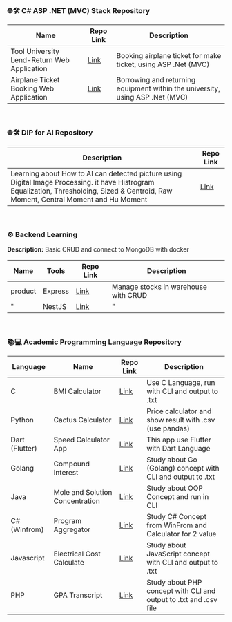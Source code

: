 ### 🌐🛠️ C# ASP .NET (MVC) Stack Repository

| Name | Repo Link | Description |
|---------|-----------|-------------|
| Tool University Lend-Return Web Application | [Link](https://github.com/L-Jirayu/tool-university) | Booking airplane ticket for make ticket, using ASP .Net (MVC) |
| Airplane Ticket Booking Web Application | [Link](https://github.com/L-Jirayu/airplane-ticket) | Borrowing and returning equipment within the university, using ASP .Net (MVC) |

</br>

### 🌐🛠️ DIP for AI Repository

|  Description | Repo Link |
|---------|-----------|
| Learning about How to AI can detected picture using Digital Image Processing. it have Histrogram Equalization, Thresholding, Sized & Centroid, Raw Moment, Central Moment and Hu Moment |  [Link](https://github.com/L-Jirayu/dip-for-ai) |



</br>

### ⚙️ Backend Learning 

**Description:** Basic CRUD and connect to MongoDB with docker

|   Name   |   Tools   | Repo Link | Description | 
|-----------------|-----------------|----------------|----------------|
|  product |   Express  | [Link](https://github.com/L-Jirayu/product-express) | Manage stocks in warehouse with CRUD |
|  "      |   NestJS   | [Link](https://github.com/L-Jirayu/product-nestjs)  | " |


</br>


### 📚💻 Academic Programming Language Repository

| Language | Name | Repo Link | Description |
|-----------------|---------|-----------|-------------|
| C               | BMI Calculator | [Link](https://github.com/L-Jirayu/bmi-calculator) | Use C Language, run with CLI and output to .txt  |
| Python          | Cactus Calculator | [Link](https://github.com/L-Jirayu/cactus-calculator) | Price calculator and show result with .csv (use pandas) |
| Dart (Flutter)  | Speed Calculator App | [Link](https://github.com/L-Jirayu/speed-calculator-app) | This app use Flutter with Dart Language |
| Golang          | Compound Interest | [Link](https://github.com/L-Jirayu/compound-interest) | Study about Go (Golang) concept with CLI and output to .txt |
| Java            | Mole and Solution Concentration | [Link](https://github.com/L-Jirayu/chemistry-calculator) | Study about OOP Concept and run in CLI |
| C# (Winfrom)          | Program Aggregator | [Link](https://github.com/L-Jirayu/program-aggregator) | Study C# Concept from WinFrom and Calculator for 2 value |
| Javascript      | Electrical Cost Calculate | [Link](https://github.com/L-Jirayu/electrical-calculation) | Study about JavaScript concept with CLI and output to .txt |
| PHP             | GPA Transcript  | [Link](https://github.com/L-Jirayu/gpa-transcript) | Study about PHP concept with CLI and output to .txt and .csv file |

</br>




